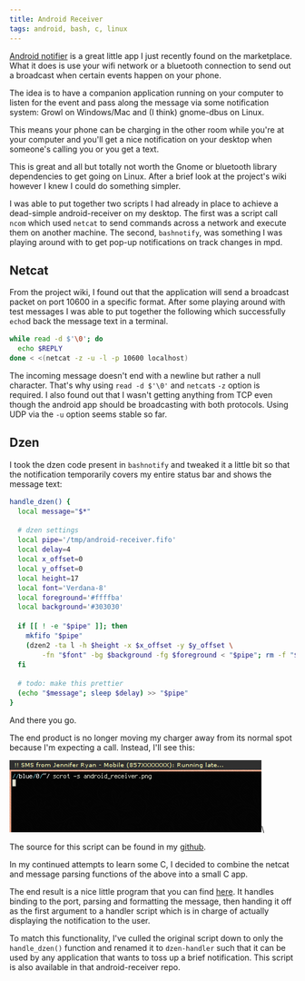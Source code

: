 ```yaml
---
title: Android Receiver
tags: android, bash, c, linux
---
```


[Android notifier][] is a great little app I just recently found on the 
marketplace. What it does is use your wifi network or a bluetooth 
connection to send out a broadcast when certain events happen on your 
phone.

The idea is to have a companion application running on your computer to 
listen for the event and pass along the message via some notification 
system: Growl on Windows/Mac and (I think) gnome-dbus on Linux.

This means your phone can be charging in the other room while you're at 
your computer and you'll get a nice notification on your desktop when 
someone's calling you or you get a text.

This is great and all but totally not worth the Gnome or bluetooth 
library dependencies to get going on Linux. After a brief look at the 
project's wiki however I knew I could do something simpler.

I was able to put together two scripts I had already in place to achieve 
a dead-simple android-receiver on my desktop. The first was a script 
call `ncom` which used `netcat` to send commands across a network and 
execute them on another machine. The second, `bashnotify`, was something 
I was playing around with to get pop-up notifications on track changes 
in mpd.

## Netcat

From the project wiki, I found out that the application will send a 
broadcast packet on port 10600 in a specific format. After some playing 
around with test messages I was able to put together the following which 
successfully `echo`d back the message text in a terminal.

```bash 
while read -d $'\0'; do
  echo $REPLY
done < <(netcat -z -u -l -p 10600 localhost)
```

The incoming message doesn't end with a newline but rather a null 
character. That's why using `read -d $'\0'` and `netcat`s `-z` option is 
required. I also found out that I wasn't getting anything from TCP even 
though the android app should be broadcasting with both protocols. Using 
UDP via the `-u` option seems stable so far.

## Dzen

I took the dzen code present in `bashnotify` and tweaked it a little bit 
so that the notification temporarily covers my entire status bar and 
shows the message text:

```bash 
handle_dzen() {
  local message="$*"

  # dzen settings
  local pipe='/tmp/android-receiver.fifo'
  local delay=4
  local x_offset=0
  local y_offset=0
  local height=17
  local font='Verdana-8'
  local foreground='#ffffba'
  local background='#303030'

  if [[ ! -e "$pipe" ]]; then
    mkfifo "$pipe"
    (dzen2 -ta l -h $height -x $x_offset -y $y_offset \
        -fn "$font" -bg $background -fg $foreground < "$pipe"; rm -f "$pipe") &
  fi

  # todo: make this prettier
  (echo "$message"; sleep $delay) >> "$pipe"
}
```

And there you go.

The end product is no longer moving my charger away from its normal 
spot because I'm expecting a call. Instead, I'll see this:

![Android Receiver Screenshot](/img/android_receiver.png)\ 

The source for this script can be found in my [github][].

<div class="well">
In my continued attempts to learn some C, I decided to combine the 
netcat and message parsing functions of the above into a small C app.

The end result is a nice little program that you can find 
[here][android-receiver]. It handles binding to the port, parsing and 
formatting the message, then handing it off as the first argument to a 
handler script which is in charge of actually displaying the 
notification to the user.

To match this functionality, I've culled the original script down to 
only the `handle_dzen()` function and renamed it to `dzen-handler` such 
that it can be used by any application that wants to toss up a brief 
notification. This script is also available in that android-receiver 
repo.
</div>

[Android notifier]: http://code.google.com/p/android-notifier/ "android notifier"
[github]:           https://github.com/pbrisbin/scripts/blob/e94b24edd89f26b19c88e6d81d8ea7332358f937/android-receiver "my github"
[android-receiver]: https:/github.com/pbrisbin/android-receiver "android receiver"
